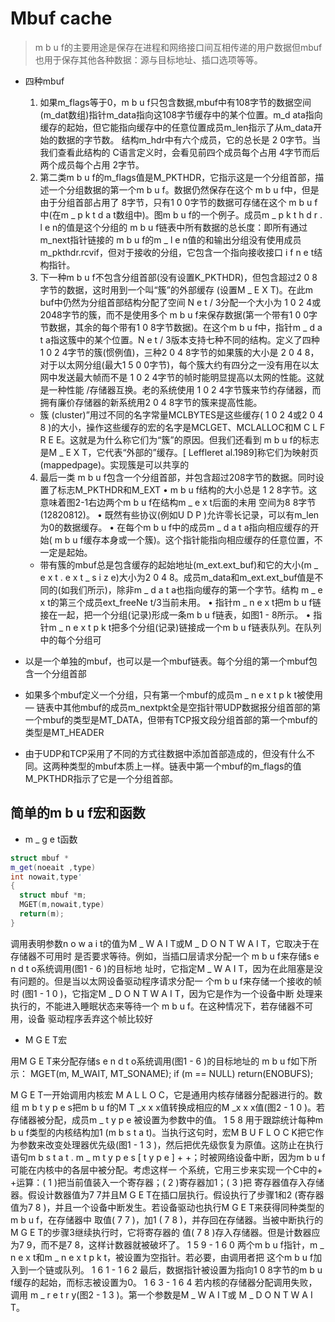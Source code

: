 # Mbuf cache 
> m b u f的主要用途是保存在进程和网络接口间互相传递的用户数据但mbuf也用于保存其他各种数据：源与目标地址、插口选项等等。

* 四种mbuf 
  1. 如果m_flags等于0，m b u f只包含数据,mbuf中有108字节的数据空间(m_dat数组)指针m_data指向这108字节缓存中的某个位置。m_d ata指向缓存的起始，但它能指向缓存中的任意位置成员m_len指示了从m_data开始的数据的字节数。
结构m_hdr中有六个成员，它的总长是 2 0字节。当我们查看此结构的 C语言定义时，会看见前四个成员每个占用 4字节而后两个成员每个占用 2字节。
  2. 第二类m b u f的m_flags值是M_PKTHDR，它指示这是一个分组首部，描述一个分组数据的第一个m b u f。数据仍然保存在这个 m b u f中，但是由于分组首部占用了 8字节，只有1 0 0字节的数据可存储在这个 m b u f中(在m _ p k t d a t数组中)。图m b u f的一个例子。成员m _ p k t h d r . l e n的值是这个分组的 m b u f链表中所有数据的总长度：即所有通过m_next指针链接的 m b u f的m _ l e n值的和输出分组没有使用成员m_pkthdr.rcvif，但对于接收的分组，它包含一个指向接收接口 i f n e t结构指针。
  3. 下一种m b u f不包含分组首部(没有设置K_PKTHDR)，但包含超过2 0 8字节的数据，这时用到一个叫“簇”的外部缓存 (设置M _ E X T)。在此m buf中仍然为分组首部结构分配了空间 N e t / 3分配一个大小为 1 0 2 4或2048字节的簇，而不是使用多个 m b u f来保存数据(第一个带有1 0 0字节数据，其余的每个带有1 0 8字节数据)。在这个m b u f中，指针m _ d a t a指这簇中的某个位置。N e t / 3版本支持七种不同的结构。定义了四种 1 0 2 4字节的簇(惯例值)，三种2 0 4 8字节的如果簇的大小是 2 0 4 8，对于以太网分组(最大1 5 0 0字节)，每个簇大约有四分之一没有用在以太网中发送最大帧而不是 1 0 2 4字节的帧时能明显提高以太网的性能。这就是一种性能 /存储器互换。老的系统使用 1 0 2 4字节簇来节约存储器，而拥有廉价存储器的新系统用2 0 4 8字节的簇来提高性能。
  * 簇 (cluster)”用过不同的名字常量MCLBYTES是这些缓存( 1 0 2 4或2 0 4 8 )的大小，操作这些缓存的宏的名字是MCLGET、MCLALLOC和M C L F R E E。这就是为什么称它们为“簇”的原因。但我们还看到 m b u f的标志是M _ E X T，它代表“外部的”缓存。[ Leffleret al.1989]称它们为映射页(mappedpage)。实现簇是可以共享的
  4. 最后一类 m b u f包含一个分组首部，并包含超过208字节的数据。同时设置了标志M_PKTHDR和M_EXT
• m b u f结构的大小总是 1 2 8字节。这意味着图2-1右边两个m b u f在结构m _ e x t后面的未用
空间为8 8字节(12820812)。
• 既然有些协议(例如U D P )允许零长记录，可以有m_len为0的数据缓存。
• 在每个m b u f中的成员m _ d a t a指向相应缓存的开始( m b u f缓存本身或一个簇)。这个指针能指向相应缓存的任意位置，不一定是起始。
  * 带有簇的mbuf总是包含缓存的起始地址(m_ext.ext_buf)和它的大小(m _ e x t . e x t _ s i z e)大小为2 0 4 8。成员m_data和m_ext.ext_buf值是不同的(如我们所示)，除非m _ d a t a也指向缓存的第一个字节。结构 m _ e x t的第三个成员ext_freeNe t/3当前未用。
• 指针m _ n e x t把m b u f链接在一起，把一个分组(记录)形成一条m b u f链表，如图1 - 8所示。
• 指针m _ n e x t p k t把多个分组(记录)链接成一个m b u f链表队列。在队列中的每个分组可

* 以是一个单独的mbuf，也可以是一个mbuf链表。每个分组的第一个mbuf包含一个分组首部
* 如果多个mbuf定义一个分组，只有第一个mbuf的成员m _ n e x t p k t被使用 — 链表中其他mbuf的成员m_nextpkt全是空指针带UDP数据报分组首部的第一个mbuf的类型是MT_DATA，但带有TCP报文段分组首部的第一个mbuf的类型是MT_HEADER
* 由于UDP和TCP采用了不同的方式往数据中添加首部造成的，但没有什么不同。这两种类型的mbuf本质上一样。链表中第一个mbuf的m_flags的值M_PKTHDR指示了它是一个分组首部。

## 简单的m b u f宏和函数
 
* m _ g e t函数
```c++
struct mbuf *
m_get(noeait ,type)
int nowait,type'
{
  struct mbuf *m;
  MGET(m,nowait,type)
  return(m);
}
```
调用表明参数n o w a i t的值为M _ W A I T或M _ D O N T W A I T，它取决于在存储器不可用时
是否要求等待。例如，当插口层请求分配一个 m b u f来存储s e n d t o系统调用(图1 - 6 )的目标地
址时，它指定M _ W A I T，因为在此阻塞是没有问题的。但是当以太网设备驱动程序请求分配一
个m b u f来存储一个接收的帧时 (图1 - 1 0 )，它指定M _ D O N T W A I T，因为它是作为一个设备中断
处理来执行的，不能进入睡眠状态来等待一个 m b u f。在这种情况下，若存储器不可用，设备
驱动程序丢弃这个帧比较好

 
* M G E T宏

用M G E T来分配存储s e n d t o系统调用(图1 - 6 )的目标地址的
m b u f如下所示：
MGET(m, M_WAIT, MT_SONAME);
if (m == NULL)
return(ENOBUFS);

M G E T一开始调用内核宏 M A L L O C，它是通用内核存储器分配器进行的。数组
m b t y p e s把m b u f的M T _x x x值转换成相应的M _x x x值(图2 - 1 0 )。若存储器被分配，成员m _ t y p e
被设置为参数中的值。
1 5 8 用于跟踪统计每种m b u f类型的内核结构加1 (m b s t a t)。当执行这句时，宏M B U F L O C K把它作
为参数来改变处理器优先级(图1 - 1 3 )，然后把优先级恢复为原值。这防止在执行语句m b s t a t . m _
m t y p e s [ t y p e ] + +；时被网络设备中断，因为m b u f可能在内核中的各层中被分配。考虑这样一
个系统，它用三步来实现一个C中的+ +运算：( 1 )把当前值装入一个寄存器；( 2 )寄存器加1；( 3 )把
寄存器值存入存储器。假设计数器值为7 7并且M G E T在插口层执行。假设执行了步骤1和2 (寄存器
值为7 8 )，并且一个设备中断发生。若设备驱动也执行M G E T来获得同种类型的m b u f，在存储器中
取值( 7 7 )，加1 ( 7 8 )，并存回在存储器。当被中断执行的M G E T的步骤3继续执行时，它将寄存器的
值( 7 8 )存入存储器。但是计数器应为7 9，而不是7 8，这样计数器就被破坏了。
1 5 9 - 1 6 0 两个m b u f指针，m _ n e x t和m _ n e x t p k t，被设置为空指针。若必要，由调用者把
这个m b u f加入到一个链或队列。
1 6 1 - 1 6 2 最后，数据指针被设置为指向1 0 8字节的m b u f缓存的起始，而标志被设置为0。
1 6 3 - 1 6 4 若内核的存储器分配调用失败，调用 m _ r e t r y(图2 - 1 3 )。第一个参数是M _ W A I T或
M _ D O N T W A I T。

